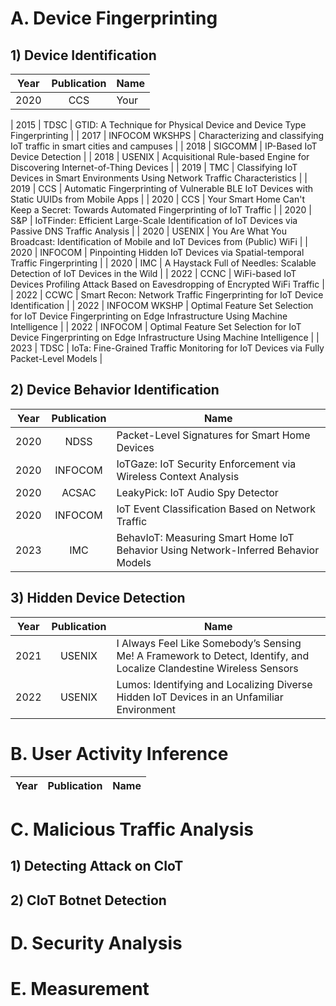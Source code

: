 # A. Device Fingerprinting
## 1) Device Identification
| **Year**  | **Publication** | **Name** | 
| :-----------: | :-----------: | ------------- |
| 2020 | CCS | Your |


| 2015 | TDSC | GTID: A Technique for Physical Device and Device Type Fingerprinting |
| 2017 | INFOCOM WKSHPS | Characterizing and classifying IoT traffic in smart cities and campuses |
| 2018 | SIGCOMM | IP-Based IoT Device Detection |
| 2018 | USENIX | Acquisitional Rule-based Engine for Discovering Internet-of-Thing Devices |
| 2019 | TMC | Classifying IoT Devices in Smart Environments Using Network Traffic Characteristics |
| 2019 | CCS | Automatic Fingerprinting of Vulnerable BLE IoT Devices with Static UUIDs from Mobile Apps |
| 2020 | CCS | Your Smart Home Can't Keep a Secret: Towards Automated Fingerprinting of IoT Traffic |
| 2020 | S&P | IoTFinder: Efficient Large-Scale Identification of IoT Devices via Passive DNS Traffic Analysis |
| 2020 | USENIX | You Are What You Broadcast: Identification of Mobile and IoT Devices from (Public) WiFi |
| 2020 | INFOCOM | Pinpointing Hidden IoT Devices via Spatial-temporal Traffic Fingerprinting |
| 2020 | IMC | A Haystack Full of Needles: Scalable Detection of IoT Devices in the Wild |
| 2022 | CCNC | WiFi-based IoT Devices Profiling Attack Based on Eavesdropping of Encrypted WiFi Traffic |
| 2022 | CCWC | Smart Recon: Network Traffic Fingerprinting for IoT Device Identification |
| 2022 | INFOCOM WKSHP | Optimal Feature Set Selection for IoT Device Fingerprinting on Edge Infrastructure Using Machine Intelligence |
| 2022 | INFOCOM | Optimal Feature Set Selection for IoT Device Fingerprinting on Edge Infrastructure Using Machine Intelligence |
| 2023 | TDSC | IoTa: Fine-Grained Traffic Monitoring for IoT Devices via Fully Packet-Level Models |


## 2) Device Behavior Identification
| **Year**  | **Publication** | **Name** | 
| :-----------: | :-----------: | ------------- |
| 2020 | NDSS | Packet-Level Signatures for Smart Home Devices |
| 2020 | INFOCOM | IoTGaze: IoT Security Enforcement via Wireless Context Analysis |
| 2020 | ACSAC | LeakyPick: IoT Audio Spy Detector |
| 2020 | INFOCOM | IoT Event Classification Based on Network Traffic |
| 2023 | IMC | BehavIoT: Measuring Smart Home IoT Behavior Using Network-Inferred Behavior Models |

## 3) Hidden Device Detection
| **Year**  | **Publication** | **Name** | 
| :-----------: | :-----------: | ------------- |
| 2021 | USENIX | I Always Feel Like Somebody’s Sensing Me! A Framework to Detect, Identify, and Localize Clandestine Wireless Sensors |
| 2022 | USENIX | Lumos: Identifying and Localizing Diverse Hidden IoT Devices in an Unfamiliar Environment |


# B. User Activity Inference
| **Year**  | **Publication** | **Name** | 
| :-----------: | :-----------: | ------------- |
# C. Malicious Traffic Analysis
## 1) Detecting Attack on CIoT

## 2) CIoT Botnet Detection

# D. Security Analysis

# E. Measurement
